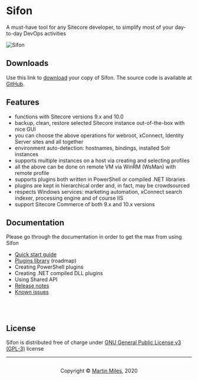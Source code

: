 # Sifon 

A must-have tool for any Sitecore developer, to simplify most of your day-to-day DevOps activities

![Sifon](https://raw.githubusercontent.com/wiki/MartinMiles/Sifon/img/main.png "Sifon main interface") 

## Downloads

Use this link to [download](/download/Sifon_0.94.zip "download Sifon") your copy of Sifon. The source code is available at [GitHub](https://github.com/MartinMiles/Sifon "Sifon GitHub repository").


## Features

- functions with Sitecore versions 9.x and 10.0
- backup, clean, restore selected Sitecore instance out-of-the-box with nice GUI
- you can choose the above operations for webroot, xConnect, Identity Server sites and all together
- environment auto-detection: hostnames, bindings, installed Solr instances
- supports multiple instances on a host via creating and selecting profiles
- all the above can be done on remote VM via WinRM (WsMan) with remote profile
- supports plugins both written in PowerShell or compiled .NET libraries
- plugins are kept in hierarchical order and, in fact, may be crowdsourced
- respects Windows services: marketing automation, xConnect search indexer, processing engine and of course IIS
- support Sitecore Commerce of both 9.x and 10.x versions


## Documentation

Please go through the documentation in order to get the max from using Sifon

- [Quick start guide](/QuickStart.md "Quick start guide")
- [Plugins library](/PluginsLibraryRoadmap.md "Plugins library") (roadmap)
- Creating PowerShell plugins
- Creating .NET compiled DLL plugins
- Using Shared API
- [Release notes](/ReleaseNotes.md "Release notes")
- [Known issues](/KnownIssues.md "Known issues")

<br/><br/>

## License

Sifon is distributed free of charge under [GNU General Public License v3 (GPL-3)](https://www.gnu.org/licenses/gpl-3.0.en.html "GNU General Public License v3 (GPL-3)") license

<hr>

<footer>
<p style="float:left; width: 20%;">
</p>
<p style="float:left; width: 60%; text-align:center;">Copyright &copy; <a href="https://blog.MartinMiles.net">Martin Miles</a>, 2020</p>
<p style="float:left; width: 20%;">
</p>
</footer>